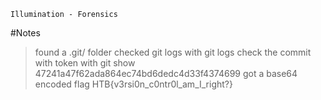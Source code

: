 ```
Illumination - Forensics
```

#Notes
>found a .git/ folder
>checked git logs with
	git logs
>check the commit with token with
	git show 47241a47f62ada864ec74bd6dedc4d33f4374699
>got a base64 encoded flag
	HTB{v3rsi0n_c0ntr0l_am_I_right?}
